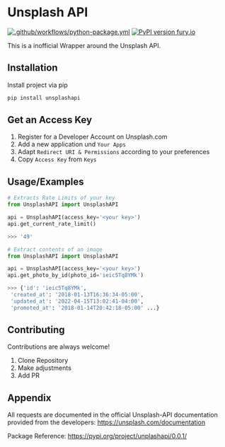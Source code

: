 
# Unsplash API

[![.github/workflows/python-package.yml](https://github.com/SimonStaehli/UnsplashAPI/actions/workflows/python-package.yml/badge.svg)](https://github.com/SimonStaehli/UnsplashAPI/actions/workflows/python-package.yml) 
[![PyPI version fury.io](https://badge.fury.io/py/unsplashapi.svg)](https://pypi.python.org/pypi/unsplashapi/)


This is a inofficial Wrapper around the Unsplash API. 

## Installation

Install project via pip

```bash
pip install unsplashapi
```

## Get an Access Key

1. Register for a Developer Account on Unsplash.com
2. Add a new application und `Your Apps`
3. Adapt `Redirect URI & Permissions` according to your preferences
4. Copy `Access Key` from `Keys`

    
## Usage/Examples

```python
# Extracts Rate Limits of your key
from UnsplashAPI import UnsplashAPI

api = UnsplashAPI(access_key='<your key>')
api.get_current_rate_limit()

>>> '49'

```
```python
# Extract contents of an image
from UnsplashAPI import UnsplashAPI

api = UnsplashAPI(access_key='<your key>')
api.get_photo_by_id(photo_id='ieic5Tq8YMk')

>>> {'id': 'ieic5Tq8YMk',
 'created_at': '2018-01-13T16:36:34-05:00',
 'updated_at': '2022-04-15T13:02:41-04:00',
 'promoted_at': '2018-01-14T20:42:18-05:00' ...}

```



## Contributing

Contributions are always welcome!

1. Clone Repository 
2. Make adjustments
3. Add PR



## Appendix

All requests are documented in the official Unsplash-API documentation provided
from the developers: https://unsplash.com/documentation

Package Reference: https://pypi.org/project/unplashapi/0.0.1/

